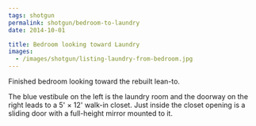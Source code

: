 ```yaml
---
tags: shotgun
permalink: shotgun/bedroom-to-laundry
date: 2014-10-01

title: Bedroom looking toward Laundry
images:
  - /images/shotgun/listing-laundry-from-bedroom.jpg
---
```

Finished bedroom looking toward the rebuilt lean-to.

The blue vestibule on the left is the laundry room and the doorway on the right leads to a 5' × 12' walk-in closet. Just inside the closet opening is a sliding door with a full-height mirror mounted to it.